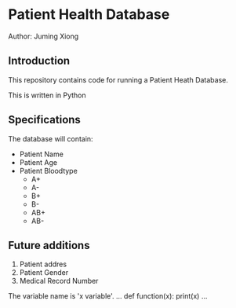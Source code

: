 # Patient Health Database

Author: Juming Xiong

## Introduction
This repository contains code for running a Patient Heath Database.

This is written in Python

## Specifications
The database will contain:
* Patient Name
* Patient Age
* Patient Bloodtype
  - A+
  - A-
  - B+
  - B-
  - AB+
  - AB-

## Future additions
1. Patient addres
1. Patient Gender
1. Medical Record Number

The variable name is 'x variable'.
...
def function(x):
    print(x)
...
